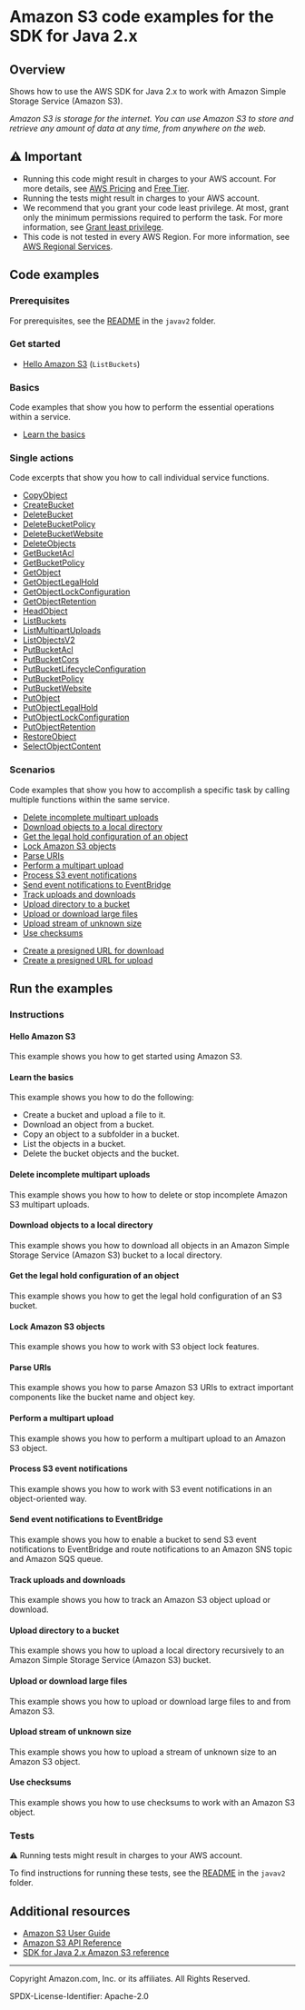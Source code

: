 # Amazon S3 code examples for the SDK for Java 2.x

## Overview

Shows how to use the AWS SDK for Java 2.x to work with Amazon Simple Storage Service (Amazon S3).

<!--custom.overview.start-->
<!--custom.overview.end-->

_Amazon S3 is storage for the internet. You can use Amazon S3 to store and retrieve any amount of data at any time, from anywhere on the web._

## ⚠ Important

* Running this code might result in charges to your AWS account. For more details, see [AWS Pricing](https://aws.amazon.com/pricing/) and [Free Tier](https://aws.amazon.com/free/).
* Running the tests might result in charges to your AWS account.
* We recommend that you grant your code least privilege. At most, grant only the minimum permissions required to perform the task. For more information, see [Grant least privilege](https://docs.aws.amazon.com/IAM/latest/UserGuide/best-practices.html#grant-least-privilege).
* This code is not tested in every AWS Region. For more information, see [AWS Regional Services](https://aws.amazon.com/about-aws/global-infrastructure/regional-product-services).

<!--custom.important.start-->
<!--custom.important.end-->

## Code examples

### Prerequisites

For prerequisites, see the [README](../../README.md#Prerequisites) in the `javav2` folder.


<!--custom.prerequisites.start-->
<!--custom.prerequisites.end-->

### Get started

- [Hello Amazon S3](src/main/java/com/example/s3/HelloS3.java#L6) (`ListBuckets`)


### Basics

Code examples that show you how to perform the essential operations within a service.

- [Learn the basics](src/main/java/com/example/s3/S3Scenario.java)


### Single actions

Code excerpts that show you how to call individual service functions.

- [CopyObject](src/main/java/com/example/s3/CopyObject.java#L6)
- [CreateBucket](src/main/java/com/example/s3/CreateBucket.java#L6)
- [DeleteBucket](src/main/java/com/example/s3/S3BucketOps.java#L79)
- [DeleteBucketPolicy](src/main/java/com/example/s3/DeleteBucketPolicy.java#L6)
- [DeleteBucketWebsite](src/main/java/com/example/s3/DeleteWebsiteConfiguration.java#L6)
- [DeleteObjects](src/main/java/com/example/s3/DeleteMultiObjects.java#L6)
- [GetBucketAcl](src/main/java/com/example/s3/GetAcl.java#L6)
- [GetBucketPolicy](src/main/java/com/example/s3/GetBucketPolicy.java#L6)
- [GetObject](src/main/java/com/example/s3/GetObjectData.java#L6)
- [GetObjectLegalHold](src/main/java/com/example/s3/lockscenario/S3LockActions.java#L94)
- [GetObjectLockConfiguration](src/main/java/com/example/s3/lockscenario/S3LockActions.java#L345)
- [GetObjectRetention](src/main/java/com/example/s3/lockscenario/S3LockActions.java#L309)
- [HeadObject](src/main/java/com/example/s3/GetObjectContentType.java#L6)
- [ListBuckets](src/main/java/com/example/s3/ListBuckets.java#L6)
- [ListMultipartUploads](src/main/java/com/example/s3/ListMultipartUploads.java#L6)
- [ListObjectsV2](src/main/java/com/example/s3/ListObjects.java#L6)
- [PutBucketAcl](src/main/java/com/example/s3/SetAcl.java#L6)
- [PutBucketCors](src/main/java/com/example/s3/S3Cors.java#L6)
- [PutBucketLifecycleConfiguration](src/main/java/com/example/s3/LifecycleConfiguration.java#L6)
- [PutBucketPolicy](src/main/java/com/example/s3/SetBucketPolicy.java#L6)
- [PutBucketWebsite](src/main/java/com/example/s3/SetWebsiteConfiguration.java#L6)
- [PutObject](src/main/java/com/example/s3/PutObject.java#L6)
- [PutObjectLegalHold](src/main/java/com/example/s3/lockscenario/S3LockActions.java#L255)
- [PutObjectLockConfiguration](src/main/java/com/example/s3/lockscenario/S3LockActions.java#L206)
- [PutObjectRetention](src/main/java/com/example/s3/lockscenario/S3LockActions.java#L61)
- [RestoreObject](src/main/java/com/example/s3/RestoreObject.java#L6)
- [SelectObjectContent](src/main/java/com/example/s3/async/SelectObjectContentExample.java#L5)

### Scenarios

Code examples that show you how to accomplish a specific task by calling multiple
functions within the same service.

- [Delete incomplete multipart uploads](src/main/java/com/example/s3/AbortMultipartUploadExamples.java)
- [Download objects to a local directory](src/main/java/com/example/s3/transfermanager/DownloadToDirectory.java)
- [Get the legal hold configuration of an object](src/main/java/com/example/s3/lockscenario/S3LockActions.java)
- [Lock Amazon S3 objects](src/main/java/com/example/s3/lockscenario/S3ObjectLockWorkflow.java)
- [Parse URIs](src/main/java/com/example/s3/ParseUri.java)
- [Perform a multipart upload](src/main/java/com/example/s3/PerformMultiPartUpload.java)
- [Process S3 event notifications](src/main/java/com/example/s3/ProcessS3EventNotification.java)
- [Send event notifications to EventBridge](src/main/java/com/example/s3/PutBucketS3EventNotificationEventBridge.java)
- [Track uploads and downloads](src/main/java/com/example/s3/transfermanager/UploadFile.java)
- [Upload directory to a bucket](src/main/java/com/example/s3/transfermanager/UploadADirectory.java)
- [Upload or download large files](src/main/java/com/example/s3/transfermanager/DownloadToDirectory.java)
- [Upload stream of unknown size](src/main/java/com/example/s3/async/PutObjectFromStreamAsync.java)
- [Use checksums](src/main/java/com/example/s3/BasicOpsWithChecksums.java)


<!--custom.examples.start-->
- [Create a presigned URL for download](src/main/java/com/example/s3/GeneratePresignedGetUrlAndRetrieve.java)
- [Create a presigned URL for upload](src/main/java/com/example/s3/GeneratePresignedUrlAndPutFileWithMetadata.java)
<!--custom.examples.end-->

## Run the examples

### Instructions


<!--custom.instructions.start-->
<!--custom.instructions.end-->

#### Hello Amazon S3

This example shows you how to get started using Amazon S3.


#### Learn the basics

This example shows you how to do the following:

- Create a bucket and upload a file to it.
- Download an object from a bucket.
- Copy an object to a subfolder in a bucket.
- List the objects in a bucket.
- Delete the bucket objects and the bucket.

<!--custom.basic_prereqs.s3_Scenario_GettingStarted.start-->
<!--custom.basic_prereqs.s3_Scenario_GettingStarted.end-->


<!--custom.basics.s3_Scenario_GettingStarted.start-->
<!--custom.basics.s3_Scenario_GettingStarted.end-->


#### Delete incomplete multipart uploads

This example shows you how to how to delete or stop incomplete Amazon S3 multipart uploads.


<!--custom.scenario_prereqs.s3_Scenario_AbortMultipartUpload.start-->
<!--custom.scenario_prereqs.s3_Scenario_AbortMultipartUpload.end-->


<!--custom.scenarios.s3_Scenario_AbortMultipartUpload.start-->
<!--custom.scenarios.s3_Scenario_AbortMultipartUpload.end-->

#### Download objects to a local directory

This example shows you how to download all objects in an Amazon Simple Storage Service (Amazon S3) bucket to a local directory.


<!--custom.scenario_prereqs.s3_DownloadBucketToDirectory.start-->
<!--custom.scenario_prereqs.s3_DownloadBucketToDirectory.end-->


<!--custom.scenarios.s3_DownloadBucketToDirectory.start-->
<!--custom.scenarios.s3_DownloadBucketToDirectory.end-->

#### Get the legal hold configuration of an object

This example shows you how to get the legal hold configuration of an S3 bucket.


<!--custom.scenario_prereqs.s3_GetObjectLegalHoldConfiguration.start-->
<!--custom.scenario_prereqs.s3_GetObjectLegalHoldConfiguration.end-->


<!--custom.scenarios.s3_GetObjectLegalHoldConfiguration.start-->
<!--custom.scenarios.s3_GetObjectLegalHoldConfiguration.end-->

#### Lock Amazon S3 objects

This example shows you how to work with S3 object lock features.


<!--custom.scenario_prereqs.s3_Scenario_ObjectLock.start-->
<!--custom.scenario_prereqs.s3_Scenario_ObjectLock.end-->


<!--custom.scenarios.s3_Scenario_ObjectLock.start-->
<!--custom.scenarios.s3_Scenario_ObjectLock.end-->

#### Parse URIs

This example shows you how to parse Amazon S3 URIs to extract important components like the bucket name and object key.


<!--custom.scenario_prereqs.s3_Scenario_URIParsing.start-->
<!--custom.scenario_prereqs.s3_Scenario_URIParsing.end-->


<!--custom.scenarios.s3_Scenario_URIParsing.start-->
<!--custom.scenarios.s3_Scenario_URIParsing.end-->

#### Perform a multipart upload

This example shows you how to perform a multipart upload to an Amazon S3 object.


<!--custom.scenario_prereqs.s3_Scenario_MultipartUpload.start-->
<!--custom.scenario_prereqs.s3_Scenario_MultipartUpload.end-->


<!--custom.scenarios.s3_Scenario_MultipartUpload.start-->
<!--custom.scenarios.s3_Scenario_MultipartUpload.end-->

#### Process S3 event notifications

This example shows you how to work with S3 event notifications in an object-oriented way.


<!--custom.scenario_prereqs.s3_Scenario_ProcessS3EventNotification.start-->
<!--custom.scenario_prereqs.s3_Scenario_ProcessS3EventNotification.end-->


<!--custom.scenarios.s3_Scenario_ProcessS3EventNotification.start-->
<!--custom.scenarios.s3_Scenario_ProcessS3EventNotification.end-->

#### Send event notifications to EventBridge

This example shows you how to enable a bucket to send S3 event notifications to EventBridge and route notifications to an Amazon SNS topic and Amazon SQS queue.


<!--custom.scenario_prereqs.s3_Scenario_PutBucketNotificationConfiguration.start-->
<!--custom.scenario_prereqs.s3_Scenario_PutBucketNotificationConfiguration.end-->


<!--custom.scenarios.s3_Scenario_PutBucketNotificationConfiguration.start-->
<!--custom.scenarios.s3_Scenario_PutBucketNotificationConfiguration.end-->

#### Track uploads and downloads

This example shows you how to track an Amazon S3 object upload or download.


<!--custom.scenario_prereqs.s3_Scenario_TrackUploadDownload.start-->
<!--custom.scenario_prereqs.s3_Scenario_TrackUploadDownload.end-->


<!--custom.scenarios.s3_Scenario_TrackUploadDownload.start-->
<!--custom.scenarios.s3_Scenario_TrackUploadDownload.end-->

#### Upload directory to a bucket

This example shows you how to upload a local directory recursively to an Amazon Simple Storage Service (Amazon S3) bucket.


<!--custom.scenario_prereqs.s3_UploadDirectoryToBucket.start-->
<!--custom.scenario_prereqs.s3_UploadDirectoryToBucket.end-->


<!--custom.scenarios.s3_UploadDirectoryToBucket.start-->
<!--custom.scenarios.s3_UploadDirectoryToBucket.end-->

#### Upload or download large files

This example shows you how to upload or download large files to and from Amazon S3.


<!--custom.scenario_prereqs.s3_Scenario_UsingLargeFiles.start-->
<!--custom.scenario_prereqs.s3_Scenario_UsingLargeFiles.end-->


<!--custom.scenarios.s3_Scenario_UsingLargeFiles.start-->
<!--custom.scenarios.s3_Scenario_UsingLargeFiles.end-->

#### Upload stream of unknown size

This example shows you how to upload a stream of unknown size to an Amazon S3 object.


<!--custom.scenario_prereqs.s3_Scenario_UploadStream.start-->
<!--custom.scenario_prereqs.s3_Scenario_UploadStream.end-->


<!--custom.scenarios.s3_Scenario_UploadStream.start-->
<!--custom.scenarios.s3_Scenario_UploadStream.end-->

#### Use checksums

This example shows you how to use checksums to work with an Amazon S3 object.


<!--custom.scenario_prereqs.s3_Scenario_UseChecksums.start-->
<!--custom.scenario_prereqs.s3_Scenario_UseChecksums.end-->


<!--custom.scenarios.s3_Scenario_UseChecksums.start-->
<!--custom.scenarios.s3_Scenario_UseChecksums.end-->

### Tests

⚠ Running tests might result in charges to your AWS account.


To find instructions for running these tests, see the [README](../../README.md#Tests)
in the `javav2` folder.



<!--custom.tests.start-->
<!--custom.tests.end-->

## Additional resources

- [Amazon S3 User Guide](https://docs.aws.amazon.com/AmazonS3/latest/userguide/Welcome.html)
- [Amazon S3 API Reference](https://docs.aws.amazon.com/AmazonS3/latest/API/Welcome.html)
- [SDK for Java 2.x Amazon S3 reference](https://sdk.amazonaws.com/java/api/latest/software/amazon/awssdk/services/s3/package-summary.html)

<!--custom.resources.start-->
<!--custom.resources.end-->

---

Copyright Amazon.com, Inc. or its affiliates. All Rights Reserved.

SPDX-License-Identifier: Apache-2.0